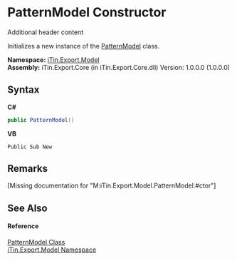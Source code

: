 # PatternModel Constructor 
Additional header content 

Initializes a new instance of the <a href="T_iTin_Export_Model_PatternModel">PatternModel</a> class.

**Namespace:**&nbsp;<a href="N_iTin_Export_Model">iTin.Export.Model</a><br />**Assembly:**&nbsp;iTin.Export.Core (in iTin.Export.Core.dll) Version: 1.0.0.0 (1.0.0.0)

## Syntax

**C#**<br />
``` C#
public PatternModel()
```

**VB**<br />
``` VB
Public Sub New
```


## Remarks
\[Missing <remarks> documentation for "M:iTin.Export.Model.PatternModel.#ctor"\]

## See Also


#### Reference
<a href="T_iTin_Export_Model_PatternModel">PatternModel Class</a><br /><a href="N_iTin_Export_Model">iTin.Export.Model Namespace</a><br />